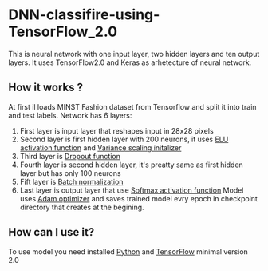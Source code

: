 # DNN-classifire-using-TensorFlow_2.0
This is neural network with one input layer, two hidden layers and ten output layers. It uses TensorFlow2.0 and Keras as arhetecture of neural network.
## How it works ?

At first il loads MINST Fashion dataset from Tensorflow and split it into train and test labels. Network has 6 layers:
1. First layer is input layer that reshapes input in 28x28 pixels
2. Second layer is first hidden layer with 200 neurons, it uses [ELU activation function](https://sefiks.com/2018/01/02/elu-as-a-neural-networks-activation-function/) and [Variance scaling initalizer](https://medium.com/@prateekvishnu/xavier-and-he-normal-he-et-al-initialization-8e3d7a087528)
3. Third layer is [Dropout function](https://medium.com/@amarbudhiraja/https-medium-com-amarbudhiraja-learning-less-to-learn-better-dropout-in-deep-machine-learning-74334da4bfc5)
4. Fourth layer is second hidden layer, it's preatty same as first hidden layer but has only 100 neurons
5. Fift layer is [Batch normalization](https://towardsdatascience.com/batch-normalization-in-neural-networks-1ac91516821c)
6. Last layer is output layer that use [Softmax activation function](https://medium.com/data-science-bootcamp/understand-the-softmax-function-in-minutes-f3a59641e86d) 
Model uses [Adam optimizer](https://towardsdatascience.com/adam-latest-trends-in-deep-learning-optimization-6be9a291375c) and saves trained model evry epoch in checkpoint directory that creates at the begining.

## How can I use it?

To use model you need installed [Python](https://www.python.org/downloads/) and [TensorFlow](https://www.tensorflow.org/install) minimal version 2.0
